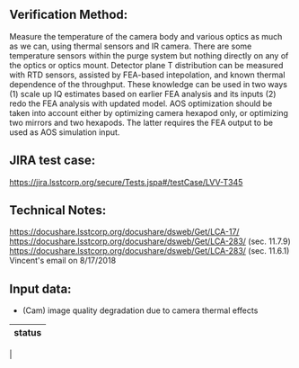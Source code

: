 Verification Method:
---

Measure the temperature of the camera body and various optics as much
as we can, using thermal sensors and IR camera. There are some
temperature sensors within the purge system but nothing directly on
any of the optics or optics mount. Detector plane T distribution can
be measured with RTD sensors, assisted by FEA-based intepolation, and
known thermal dependence of the throughput. These knowledge can be
used in two ways (1) scale up IQ estimates based on earlier FEA
analysis and its inputs (2) redo the FEA analysis with updated
model. AOS optimization should be taken into account either by
optimizing camera hexapod only, or optimizing two mirrors and two
hexapods. The latter requires the FEA output to be used as AOS
simulation input.

JIRA test case:
---
https://jira.lsstcorp.org/secure/Tests.jspa#/testCase/LVV-T345

Technical Notes:
---
https://docushare.lsstcorp.org/docushare/dsweb/Get/LCA-17/
https://docushare.lsstcorp.org/docushare/dsweb/Get/LCA-283/ (sec. 11.7.9)
https://docushare.lsstcorp.org/docushare/dsweb/Get/LCA-283/ (sec. 11.6.1)
Vincent's email on 8/17/2018

Input data:
---
* (Cam) image quality degradation due to camera thermal effects

status |
-|
| 

